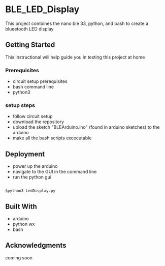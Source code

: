 
# BLE_LED_Display

This project combines the nano ble 33, python, and bash to create a blueetooth LED display

## Getting Started

This instructional will help guide you in testing this project at home

### Prerequisites

- circuit setup prerequisites
- bash command line
- python3


### setup steps

- follow circuit setup
- download the repository
- upload the sketch "BLEArduino.ino" (found in arduino sketches) to the arduino
- make all the bash scripts excecutable

## Deployment

- power up the arduino
- navigate to the GUI in the command line
- run the python gui

```

$python3 LedDisplay.py

```


## Built With


- arduino
- python wx
- bash 


## Acknowledgments


coming soon

